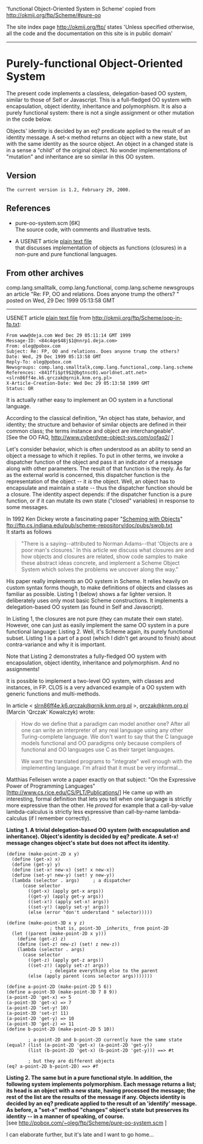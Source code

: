 'functional Object-Oriented System in Scheme' copied from <http://okmij.org/ftp/Scheme/#pure-oo>

The site index page <http://okmij.org/ftp/> states 'Unless specified otherwise, all the code and the documentation on this site is in public domain'

---

# Purely-functional Object-Oriented System

 	
The present code implements a classless, delegation-based OO system, similar to those of Self or Javascript. This is a full-fledged OO system with encapsulation, object identity, inheritance and polymorphism. It is also a purely functional system: there is not a single assignment or other mutation in the code below.

Objects' identity is decided by an eq? predicate applied to the result of an identity message. A set-x method returns an object with a new state, but with the same identity as the source object. An object in a changed state is in a sense a "child" of the original object. No wonder implementations of "mutation" and inheritance are so similar in this OO system. 
 

## Version  
 	The current version is 1.2, February 29, 2000.

## References  
* pure-oo-system.scm [6K]  
The source code, with comments and illustrative tests.

* A USENET article [plain text file](http://okmij.org/ftp/Scheme/oop-in-fp.txt)  
that discusses implementation of objects as functions (closures) in a non-pure and pure functional languages.

## From other archives
 	
comp.lang.smalltalk, comp.lang.functional, comp.lang.scheme newsgroups
an article "Re: FP, OO and relations. Does anyone trump the others? " posted on Wed, 29 Dec 1999 05:13:58 GMT


---

USENET article [plain text file](http://okmij.org/ftp/Scheme/oop-in-fp.txt) from <http://okmij.org/ftp/Scheme/oop-in-fp.txt>:

    From www@deja.com Wed Dec 29 05:11:14 GMT 1999
    Message-ID: <84c4qe$48j$1@nnrp1.deja.com>
    From: oleg@pobox.com
    Subject: Re: FP, OO and relations. Does anyone trump the others?
    Date: Wed, 29 Dec 1999 05:13:58 GMT
    Reply-To: oleg@pobox.com
    Newsgroups: comp.lang.smalltalk,comp.lang.functional,comp.lang.scheme
    References: <841ffi$pt9$2@bgtnsc01.worldnet.att.net> <slrn86ff4e.k6.qrczak@qrnik.knm.org.pl>
    X-Article-Creation-Date: Wed Dec 29 05:13:58 1999 GMT
    Status: OR

It is actually rather easy to implement an OO system in a functional
language.

According to the classical definition,
"An object has state, behavior, and identity; the structure and
behavior of similar objects are defined in their common class; the
terms instance and object are interchangeable".  
[See the OO FAQ, <http://www.cyberdyne-object-sys.com/oofaq2/> ]

Let's consider behavior, which is often understood as an ability to
send an object a message to which it replies. To put in other terms,
we invoke a dispatcher function of the object and pass it an indicator
of a message along with other parameters. The result of that function
is the reply. As far as the external world is concerned, this
dispatcher function is the representation of the object -- it *is* the
object. Well, an object has to encapsulate and maintain a state --
thus the dispatcher function should be a closure. The identity aspect
depends: if the dispatcher function is a pure function, or if it can
mutate its own state ("closed" variables) in response to some
messages.

In 1992 Ken Dickey wrote a fascinating paper "[Scheming with Objects](ftp://ftp.cs.indiana.edu/pub/scheme-repository/doc/pubs/swob.txt)"
<ftp://ftp.cs.indiana.edu/pub/scheme-repository/doc/pubs/swob.txt>  
It starts as follows  
>"There is a saying--attributed to Norman Adams--that 'Objects are a
>poor man's closures.' In this article we discuss what closures are and
>how objects and closures are related, show code samples to make these
>abstract ideas concrete, and implement a Scheme Object System which
>solves the problems we uncover along the way."

His paper really implements an OO system in Scheme. It relies heavily
on custom syntax forms though, to make definitions of objects and
classes as familiar as possible. Listing 1 (below) shows a far lighter
version. It deliberately uses only most basic Scheme constructions. It
implements a delegation-based OO system (as found in Self and
Javascript).  

In Listing 1, the closures are not pure (they can mutate their own
state). However, one can just as easily implement the same OO system
in a pure functional language: Listing 2. Well, it's Scheme again, its
purely functional subset. Listing 1 is a part of a post (which I
didn't get around to finish) about contra-variance and why it is
important.

Note that Listing 2 demonstrates a fully-fledged OO system with
encapsulation, object identity, inheritance and polymorphism. And no
assignments!

It is possible to implement a two-level OO system, with classes and
instances, in FP. CLOS is a very advanced example of a OO system with
generic functions and multi-methods.

In article < slrn86ff4e.k6.qrczak@qrnik.knm.org.pl >, qrczak@knm.org.pl (Marcin 'Qrczak' Kowalczyk) wrote:  
> How do we define that a paradigm can model another one? After all
> one can write an interpreter of any real language using any other
> Turing-complete language. We don't want to say that the C language
> models functional and OO paradigms only because compilers of
functional
> and OO languages use C as their target languages.
>
> We want the translated programs to "integrate" well enough with the
> implementing language. I'm afraid that it must be very informal...

Matthias Felleisen wrote a paper exactly on that subject:
"On the Expressive Power of Programming Languages"
[<http://www.cs.rice.edu/CS/PLT/Publications/>] He came up
with an interesting, formal definition that lets you tell
when one language is strictly more expressive than the other.
He _proved_ for example that a call-by-value lambda-calculus
is strictly less expressive than call-by-name lambda-calculus
(if I remember correctly).

**Listing 1. A trivial delegation-based OO system (with encapsulation
and inheritance). Object's identity is decided by eq? predicate. A
set-x! message changes object's state but does not affect its
identity.**

    (define (make-point-2D x y)
      (define (get-x) x)
      (define (get-y) y)
      (define (set-x! new-x) (set! x new-x))
      (define (set-y! new-y) (set! y new-y))
      (lambda (selector . args)     ; a dispatcher
          (case selector
            ((get-x) (apply get-x args))
            ((get-y) (apply get-y args))
            ((set-x!) (apply set-x! args))
            ((set-y!) (apply set-y! args))
            (else (error "don't understand " selector)))))
    
    (define (make-point-3D x y z)
                    ; that is, point-3D _inherits_ from point-2D
      (let ((parent (make-point-2D x y)))
        (define (get-z) z)
        (define (set-z! new-z) (set! z new-z))
        (lambda (selector . args)
          (case selector
            ((get-z) (apply get-z args))
            ((set-z!) (apply set-z! args))
                    ; delegate everything else to the parent
            (else (apply parent (cons selector args)))))))
    
    (define a-point-2D (make-point-2D 5 6))
    (define a-point-3D (make-point-3D 7 8 9))
    (a-point-2D 'get-x) => 5
    (a-point-3D 'get-x) => 7
    (a-point-2D 'set-y! 10)
    (a-point-3D 'set-z! 11)
    (a-point-2D 'get-y) => 10
    (a-point-3D 'get-z) => 11
    (define b-point-2D (make-point-2D 5 10))
    
            ; a-point-2D and b-point-2D currently have the same state
    (equal? (list (a-point-2D 'get-x) (a-point-2D 'get-y))
            (list (b-point-2D 'get-x) (b-point-2D 'get-y))) ==> #t
    
            ; but they are different objects
    (eq? a-point-2D b-point-2D) ==> #f
    
**Listing 2. The same but in a pure functional style. In addition, the
following system implements polymorphism. Each message returns a list;
its head is an object with a new state, having processed the message;
the rest of the list are the results of the message if any. Objects
identity is decided by an eq? predicate applied to the result of an
'identify' message. As before, a "set-x" method "changes" object's
state but preserves its identity -- in a manner of speaking, of
course.**  
[see <http://pobox.com/~oleg/ftp/Scheme/pure-oo-system.scm> ]

I can elaborate further, but it's late and I want to go home...
